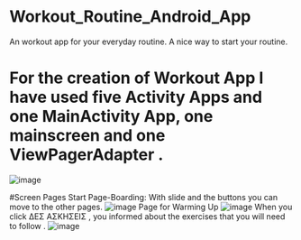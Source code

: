 # Workout_Routine_Android_App
An workout app for your everyday routine. A nice way to start your routine.
# For the creation of Workout App I have used five Activity Apps and one MainActivity App, one mainscreen and one ViewPagerAdapter . 
![image](https://github.com/dpsd18108/Workout_Routine_Android_App/assets/101745590/ced0b366-4d1d-40a4-9303-ccb16fce0797)

#Screen Pages
Start Page-Boarding: With slide and the buttons you can move to the other pages.
![image](https://github.com/dpsd18108/Workout_Routine_Android_App/assets/101745590/f13a4097-f2b0-4e97-b9d7-1dcd1cd1014c)
Page for Warming Up
![image](https://github.com/dpsd18108/Workout_Routine_Android_App/assets/101745590/8a72be52-cad7-4b49-9e54-ffb932f479f7)
When you click ΔΕΣ ΑΣΚΗΣΕΙΣ , you informed about the exercises that you will need to follow .
![image](https://github.com/dpsd18108/Workout_Routine_Android_App/assets/101745590/86cdb989-619f-48e1-bf3c-06acd7b1d3ee)







